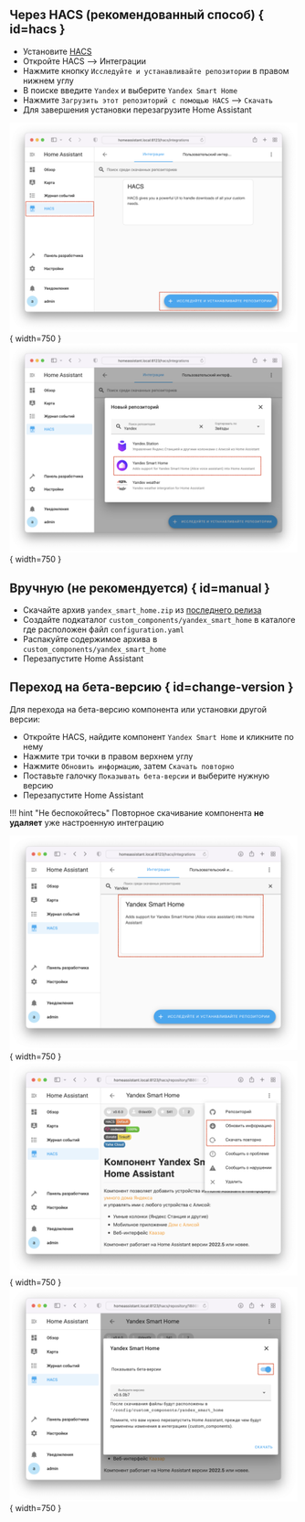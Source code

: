 ## Через HACS (рекомендованный способ) { id=hacs }
* Установите [HACS](https://hacs.xyz/docs/setup/download)
* Откройте HACS --> Интеграции
* Нажмите кнопку `Исследуйте и устанавливайте репозитории` в правом нижнем углу
* В поиске введите `Yandex` и выберите `Yandex Smart Home`
* Нажмите `Загрузить этот репозиторий с помощью HACS` --> `Скачать`
* Для завершения установки перезагрузите Home Assistant

![](../assets/images/install/hacs-1.png){ width=750 }
![](../assets/images/install/hacs-2.png){ width=750 }

## Вручную (не рекомендуется) { id=manual }
* Скачайте архив `yandex_smart_home.zip` из [последнего релиза](https://github.com/dext0r/yandex_smart_home/releases/latest)
* Создайте подкаталог `custom_components/yandex_smart_home` в каталоге где расположен файл `configuration.yaml`
* Распакуйте содержимое архива в `custom_components/yandex_smart_home`
* Перезапустите Home Assistant

## Переход на бета-версию { id=change-version }
Для перехода на бета-версию компонента или установки другой версии:

* Откройте HACS, найдите компонент `Yandex Smart Home` и кликните по нему
* Нажмите три точки в правом верхнем углу
* Нажмите `Обновить информацию`, затем `Скачать повторно`
* Поставьте галочку `Показывать бета-версии` и выберите нужную версию
* Перезапустите Home Assistant

!!! hint "Не беспокойтесь"
    Повторное скачивание компонента **не удаляет** уже настроенную интеграцию

![](../assets/images/install/reinstall-1.png){ width=750 }
![](../assets/images/install/reinstall-2.png){ width=750 }
![](../assets/images/install/reinstall-3.png){ width=750 }
